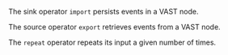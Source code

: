The sink operator `import` persists events in a VAST node.

The source operator `export` retrieves events from a VAST node.

The `repeat` operator repeats its input a given number of times.
